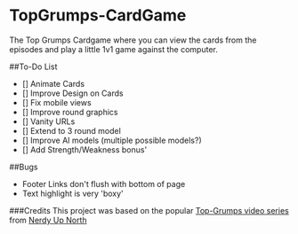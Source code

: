 # TopGrumps-CardGame
The Top Grumps Cardgame where you can view the cards from the episodes and play a little 1v1 game against the computer. 

##To-Do List
- [] Animate Cards
- [] Improve Design on Cards
- [] Fix mobile views
- [] Improve round graphics
- [] Vanity URLs
- [] Extend to 3 round model
- [] Improve AI models (multiple possible models?) 
- [] Add Strength/Weakness bonus'

##Bugs
* Footer Links don't flush with bottom of page
* Text highlight is very 'boxy'

###Credits
This project was based on the popular [Top-Grumps video series](https://www.youtube.com/playlist?list=PLZGK23V2wY4Ycb566A6yMReMcs_lqMBzW) from [Nerdy Up North](https://www.youtube.com/@NerdyUpNorth)
